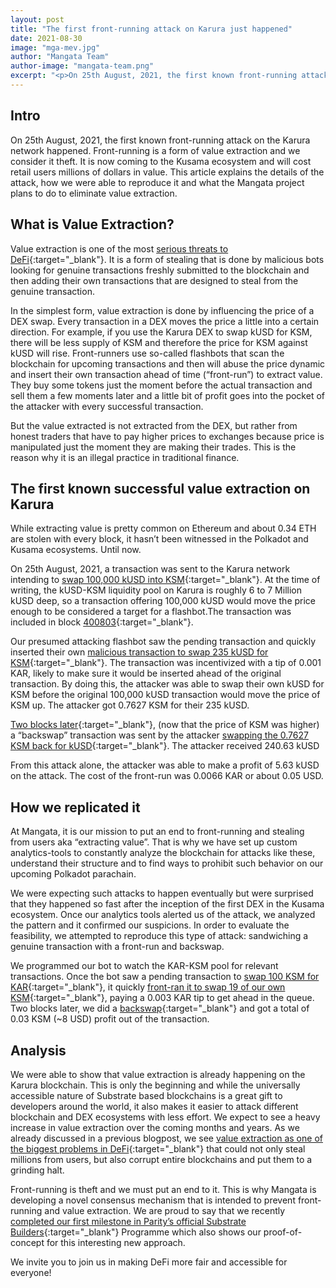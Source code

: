 ```yaml
---
layout: post
title: "The first front-running attack on Karura just happened"
date: 2021-08-30
image: "mga-mev.jpg"
author: "Mangata Team"
author-image: "mangata-team.png"
excerpt: "<p>On 25th August, 2021, the first known front-running attack on the Karura network happened. Front-running is a form of value extraction and we consider it theft. It is now coming to the Kusama ecosystem and will cost retail users millions of dollars in value. This article explains the details of the attack, how we were able to reproduce it and what the Mangata project plans to do to eliminate value extraction.</p>"
---
```


## Intro

On 25th August, 2021, the first known front-running attack on the Karura network happened. Front-running is a form of value extraction and we consider it theft. It is now coming to the Kusama ecosystem and will cost retail users millions of dollars in value. This article explains the details of the attack, how we were able to reproduce it and what the Mangata project plans to do to eliminate value extraction.

## What is Value Extraction?

Value extraction is one of the most [serious threats to DeFi](https://blog.mangata.finance/blog/2021-08-01-miner-extractable-value-the-biggest-thorn-in-defi/){:target="\_blank"}. It is a form of stealing that is done by malicious bots looking for genuine transactions freshly submitted to the blockchain and then adding their own transactions that are designed to steal from the genuine transaction.

In the simplest form, value extraction is done by influencing the price of a DEX swap. Every transaction in a DEX moves the price a little into a certain direction. For example, if you use the Karura DEX to swap kUSD for KSM, there will be less supply of KSM and therefore the price for KSM against kUSD will rise. Front-runners use so-called flashbots that scan the blockchain for upcoming transactions and then will abuse the price dynamic and insert their own transaction ahead of time (“front-run”) to extract value. They buy some tokens just the moment before the actual transaction and sell them a few moments later and a little bit of profit goes into the pocket of the attacker with every successful transaction.

But the value extracted is not extracted from the DEX, but rather from honest traders that have to pay higher prices to exchanges because price is manipulated just the moment they are making their trades. This is the reason why it is an illegal practice in traditional finance.

## The first known successful value extraction on Karura

While extracting value is pretty common on Ethereum and about 0.34 ETH are stolen with every block, it hasn’t been witnessed in the Polkadot and Kusama ecosystems. Until now.

On 25th August, 2021, a transaction was sent to the Karura network intending to [swap 100,000 kUSD into KSM](https://karura.subscan.io/extrinsic/0x73599d9a253f8bd8f847289d0c29c6e83dcc7351b435718cfcf420b6edf12ae4){:target="\_blank"}. At the time of writing, the kUSD-KSM liquidity pool on Karura is roughly 6 to 7 Million kUSD deep, so a transaction offering 100,000 kUSD would move the price enough to be considered a target for a flashbot.The transaction was included in block [400803](https://karura.subscan.io/block/400803){:target="\_blank"}.

Our presumed attacking flashbot saw the pending transaction and quickly inserted their own [malicious transaction to swap 235 kUSD for KSM](https://karura.subscan.io/extrinsic/0x125503e93e6f8020bdcb06b3b22dc9547bf14714dbef85f9efb95dd2b1b8cacc){:target="\_blank"}. The transaction was incentivized with a tip of 0.001 KAR, likely to make sure it would be inserted ahead of the original transaction. By doing this, the attacker was able to swap their own kUSD for KSM before the original 100,000 kUSD transaction would move the price of KSM up. The attacker got 0.7627 KSM for their 235 kUSD.

[Two blocks later](https://karura.subscan.io/block/400805){:target="\_blank"}, (now that the price of KSM was higher) a “backswap” transaction was sent by the attacker [swapping the 0.7627 KSM back for kUSD](https://karura.subscan.io/extrinsic/0xad22e722599fe0daf86c3430c998130ddcb38d9aed2d1e825bbca0b4c1a776e7){:target="\_blank"}. The attacker received 240.63 kUSD

From this attack alone, the attacker was able to make a profit of 5.63 kUSD on the attack. The cost of the front-run was 0.0066 KAR or about 0.05 USD.

## How we replicated it

At Mangata, it is our mission to put an end to front-running and stealing from users aka “extracting value”. That is why we have set up custom analytics-tools to constantly analyze the blockchain for attacks like these, understand their structure and to find ways to prohibit such behavior on our upcoming Polkadot parachain.

We were expecting such attacks to happen eventually but were surprised that they happened so fast after the inception of the first DEX in the Kusama ecosystem. Once our analytics tools alerted us of the attack, we analyzed the pattern and it confirmed our suspicions. In order to evaluate the feasibility, we attempted to reproduce this type of attack: sandwiching a genuine transaction with a front-run and backswap.

We programmed our bot to watch the KAR-KSM pool for relevant transactions. Once the bot saw a pending transaction to [swap 100 KSM for KAR](https://karura.subscan.io/extrinsic/0xbc9c358180f4f44b118808fd096bff602f83121a8e95f2e6a1b61bc906230bdc){:target="\_blank"}, it quickly [front-ran it to swap 19 of our own KSM](https://karura.subscan.io/extrinsic/0x188b6250494713edcd7ee42a8ae61f186cc86370ac1fbbaaaca8f7d4ddadb65b){:target="\_blank"}, paying a 0.003 KAR tip to get ahead in the queue. Two blocks later, we did a [backswap](https://karura.subscan.io/extrinsic/0x7a8d56184016bd697476b4b3adad0b01d1c307cbe651da08551a1fa0843950f3){:target="\_blank"} and got a total of 0.03 KSM (~8 USD) profit out of the transaction.

## Analysis

We were able to show that value extraction is already happening on the Karura blockchain. This is only the beginning and while the universally accessible nature of Substrate based blockchains is a great gift to developers around the world, it also makes it easier to attack different blockchain and DEX ecosystems with less effort. We expect to see a heavy increase in value extraction over the coming months and years. As we already discussed in a previous blogpost, we see [value extraction as one of the biggest problems in DeFi](https://blog.mangata.finance/blog/2021-08-01-miner-extractable-value-the-biggest-thorn-in-defi/){:target="\_blank"} that could not only steal millions from users, but also corrupt entire blockchains and put them to a grinding halt.

Front-running is theft and we must put an end to it. This is why Mangata is developing a novel consensus mechanism that is intended to prevent front-running and value extraction. We are proud to say that we recently [completed our first milestone in Parity’s official Substrate Builders](https://www.parity.io/blog/substrate-builders-program-milestone-update-august-2021){:target="\_blank"} Programme which also shows our proof-of-concept for this interesting new approach.

We invite you to join us in making DeFi more fair and accessible for everyone!

